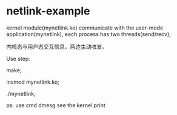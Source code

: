# netlink-example
kernel module(mynetlink.ko) communicate with the user-mode application(mynetlink), each process has two threads(send/recv);

内核态与用户态交互信息，两边主动收发。


Use step:

make;

insmod mynetlink.ko;

./mynetlink;

ps:
use cmd dmesg see the kernel print
